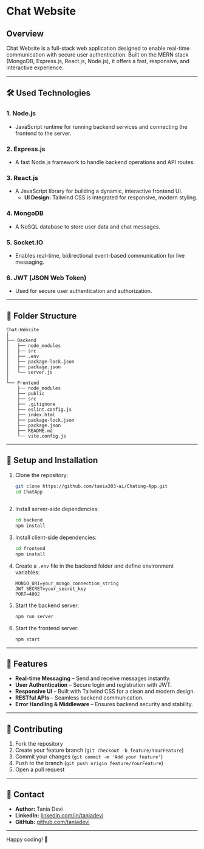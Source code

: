 # Chat Website

## Overview
Chat Website is a full-stack web application designed to enable real-time communication with secure user authentication. Built on the MERN stack (MongoDB, Express.js, React.js, Node.js), it offers a fast, responsive, and interactive experience.

---

## 🛠️ Used Technologies

### 1. Node.js
- JavaScript runtime for running backend services and connecting the frontend to the server.

### 2. Express.js
- A fast Node.js framework to handle backend operations and API routes.

### 3. React.js
- A JavaScript library for building a dynamic, interactive frontend UI.
  - **UI Design:** Tailwind CSS is integrated for responsive, modern styling.

### 4. MongoDB
- A NoSQL database to store user data and chat messages.

### 5. Socket.IO
- Enables real-time, bidirectional event-based communication for live messaging.

### 6. JWT (JSON Web Token)
- Used for secure user authentication and authorization.

---

## 📁 Folder Structure
```
Chat-Website
│
├── Backend
│   ├── node_modules
│   ├── src
│   ├── .env
│   ├── package-lock.json
│   ├── package.json
│   └── server.js
│
└── Frontend
    ├── node_modules
    ├── public
    ├── src
    ├── .gitignore
    ├── eslint.config.js
    ├── index.html
    ├── package-lock.json
    ├── package.json
    ├── README.md
    └── vite.config.js
```

---

## 🚀 Setup and Installation

1. Clone the repository:
   ```bash
   git clone https://github.com/tania303-ai/Chating-App.git
   cd ChatApp
  
   ```

2. Install server-side dependencies:
   ```bash
   cd backend
   npm install
   ```

3. Install client-side dependencies:
   ```bash
   cd frontend
   npm install
   ```

4. Create a `.env` file in the backend folder and define environment variables:
   ```env
   MONGO_URI=your_mongo_connection_string
   JWT_SECRET=your_secret_key
   PORT=4002
   ```

5. Start the backend server:
   ```bash
   npm run server
   ```

6. Start the frontend server:
   ```bash
   npm start
   ```

---


## 🎯 Features

- **Real-time Messaging** – Send and receive messages instantly.
- **User Authentication** – Secure login and registration with JWT.
- **Responsive UI** – Built with Tailwind CSS for a clean and modern design.
- **RESTful APIs** – Seamless backend communication.
- **Error Handling & Middleware** – Ensures backend security and stability.

---

## 🤝 Contributing

1. Fork the repository
2. Create your feature branch (`git checkout -b feature/YourFeature`)
3. Commit your changes (`git commit -m 'Add your feature'`)
4. Push to the branch (`git push origin feature/YourFeature`)
5. Open a pull request

---

## 📧 Contact

- **Author:** Tania Devi
- **LinkedIn:** [linkedin.com/in/taniadevi](https://www.linkedin.com/in/tania-devi-5b95772aa/)
- **GitHub:** [github.com/taniadevi]()

---

Happy coding! 🚀


